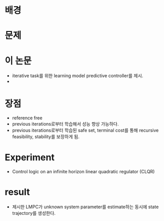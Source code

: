 # 배경

# 문제

# 이 논문
 - iterative task를 위한 learning model predictive controller를 제시.
 - 
# 장점
- reference free
- previous iterations로부터 학습해서 성능 향상 가능하다.
- previous iterations로부터 학습된 safe set, terminal cost를 통해 recursive feasibility, stability를 보장하게 됨.
# Experiment
- Control logic on an infinite horizon linear quadratic regulator (CLQR)
# result
  - 제시한 LMPC가 unknown system parameter를 estimate하는 동시에 state trajectory를 생성한다.
